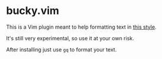 # bucky.vim

This is a Vim plugin meant to help formatting text in [this
  style](http://dustycloud.org/blog/vcs-friendly-patchable-document-line-wrapping/).

It's still very experimental, so use it at your own risk.

After installing just use `gq` to format your text.

